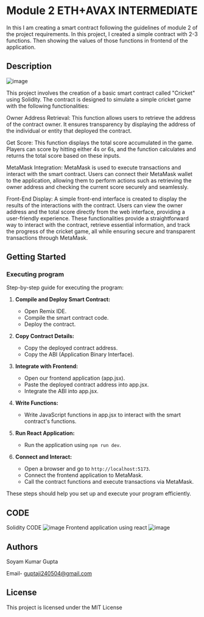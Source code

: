 # Module 2 ETH+AVAX INTERMEDIATE
In this I am creating a smart contract following the guidelines of module 2 of the project requirements.
In this project, I created a simple contract with 2-3 functions. Then showing the values of those functions in frontend of the application.
## Description
![image](https://github.com/user-attachments/assets/5f6e2f01-b883-42da-a5ea-7f07fe916d05)

This project involves the creation of a basic smart contract called "Cricket" using Solidity. The contract is designed to simulate a simple cricket game with the following functionalities:


Owner Address Retrieval:
This function allows users to retrieve the address of the contract owner. It ensures transparency by displaying the address of the individual or entity that deployed the contract.

Get Score:
This function displays the total score accumulated in the game. Players can score by hitting either 4s or 6s, and the function calculates and returns the total score based on these inputs.

MetaMask Integration:
MetaMask is used to execute transactions and interact with the smart contract. Users can connect their MetaMask wallet to the application, allowing them to perform actions such as retrieving the owner address and checking the current score securely and seamlessly.

Front-End Display:
A simple front-end interface is created to display the results of the interactions with the contract. Users can view the owner address and the total score directly from the web interface, providing a user-friendly experience.
These functionalities provide a straightforward way to interact with the contract, retrieve essential information, and track the progress of the cricket game, all while ensuring secure and transparent transactions through MetaMask.

## Getting Started

### Executing program
Step-by-step guide for executing the program:

1. **Compile and Deploy Smart Contract:**
   - Open Remix IDE.
   - Compile the smart contract code.
   - Deploy the contract.

2. **Copy Contract Details:**
   - Copy the deployed contract address.
   - Copy the ABI (Application Binary Interface).

3. **Integrate with Frontend:**
   - Open our frontend application (app.jsx).
   - Paste the deployed contract address into app.jsx.
   - Integrate the ABI into app.jsx.

4. **Write Functions:**
   - Write JavaScript functions in app.jsx to interact with the smart contract's functions.

5. **Run React Application:**
   - Run the application using `npm run dev`.

6. **Connect and Interact:**
   - Open a browser and go to `http://localhost:5173`.
   - Connect the frontend application to MetaMask.
   - Call the contract functions and execute transactions via MetaMask.

These steps should help you set up and execute your program efficiently.

## CODE
Solidity CODE
![image](https://github.com/user-attachments/assets/13cf1b82-f460-4661-bbe3-ff0733f4c9dd)
Frontend application using react
![image](https://github.com/user-attachments/assets/1eff081f-072a-4af9-8204-f20bfad25650)


## Authors

Soyam Kumar Gupta

Email- guptaji240504@gmail.com

## License

This project is licensed under the MIT License 

